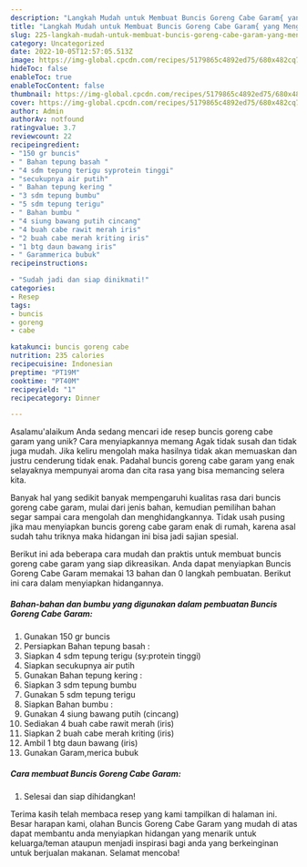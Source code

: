 ```yaml
---
description: "Langkah Mudah untuk Membuat Buncis Goreng Cabe Garam{ yang Menggugah Selera"
title: "Langkah Mudah untuk Membuat Buncis Goreng Cabe Garam{ yang Menggugah Selera"
slug: 225-langkah-mudah-untuk-membuat-buncis-goreng-cabe-garam-yang-menggugah-selera
category: Uncategorized
date: 2022-10-05T12:57:05.513Z
image: https://img-global.cpcdn.com/recipes/5179865c4892ed75/680x482cq70/buncis-goreng-cabe-garam-foto-resep-utama.jpg
hideToc: false
enableToc: true
enableTocContent: false
thumbnail: https://img-global.cpcdn.com/recipes/5179865c4892ed75/680x482cq70/buncis-goreng-cabe-garam-foto-resep-utama.jpg
cover: https://img-global.cpcdn.com/recipes/5179865c4892ed75/680x482cq70/buncis-goreng-cabe-garam-foto-resep-utama.jpg
author: Admin
authorAv: notfound
ratingvalue: 3.7
reviewcount: 22
recipeingredient:
- "150 gr buncis"
- " Bahan tepung basah "
- "4 sdm tepung terigu syprotein tinggi"
- "secukupnya air putih"
- " Bahan tepung kering "
- "3 sdm tepung bumbu"
- "5 sdm tepung terigu"
- " Bahan bumbu "
- "4 siung bawang putih cincang"
- "4 buah cabe rawit merah iris"
- "2 buah cabe merah kriting iris"
- "1 btg daun bawang iris"
- " Garammerica bubuk"
recipeinstructions:

- "Sudah jadi dan siap dinikmati!"
categories:
- Resep
tags:
- buncis
- goreng
- cabe

katakunci: buncis goreng cabe 
nutrition: 235 calories
recipecuisine: Indonesian
preptime: "PT19M"
cooktime: "PT40M"
recipeyield: "1"
recipecategory: Dinner

---
```



Asalamu'alaikum Anda sedang mencari ide resep buncis goreng cabe garam yang unik? Cara menyiapkannya memang Agak tidak susah dan tidak juga mudah. Jika keliru mengolah maka hasilnya tidak akan memuaskan dan justru cenderung tidak enak. Padahal buncis goreng cabe garam yang enak selayaknya mempunyai aroma dan cita rasa yang bisa memancing selera kita.




Banyak hal yang sedikit banyak mempengaruhi kualitas rasa dari buncis goreng cabe garam, mulai dari jenis bahan, kemudian pemilihan bahan segar sampai cara mengolah dan menghidangkannya. Tidak usah pusing jika mau menyiapkan buncis goreng cabe garam enak di rumah, karena asal sudah tahu triknya maka hidangan ini bisa jadi sajian spesial.


Berikut ini ada beberapa cara mudah dan praktis untuk membuat buncis goreng cabe garam yang siap dikreasikan. Anda dapat menyiapkan Buncis Goreng Cabe Garam memakai 13 bahan dan 0 langkah pembuatan. Berikut ini cara dalam menyiapkan hidangannya.

<!--inarticleads1-->

##### Bahan-bahan dan bumbu yang digunakan dalam pembuatan Buncis Goreng Cabe Garam:

1. Gunakan 150 gr buncis
1. Persiapkan  Bahan tepung basah :
1. Siapkan 4 sdm tepung terigu (sy:protein tinggi)
1. Siapkan secukupnya air putih
1. Gunakan  Bahan tepung kering :
1. Siapkan 3 sdm tepung bumbu
1. Gunakan 5 sdm tepung terigu
1. Siapkan  Bahan bumbu :
1. Gunakan 4 siung bawang putih (cincang)
1. Sediakan 4 buah cabe rawit merah (iris)
1. Siapkan 2 buah cabe merah kriting (iris)
1. Ambil 1 btg daun bawang (iris)
1. Gunakan  Garam,merica bubuk




<!--inarticleads2-->

##### Cara membuat Buncis Goreng Cabe Garam:


1. Selesai dan siap dihidangkan!



Terima kasih telah membaca resep yang kami tampilkan di halaman ini. Besar harapan kami, olahan Buncis Goreng Cabe Garam yang mudah di atas dapat membantu anda menyiapkan hidangan yang menarik untuk keluarga/teman ataupun menjadi inspirasi bagi anda yang berkeinginan untuk berjualan makanan. Selamat mencoba!
